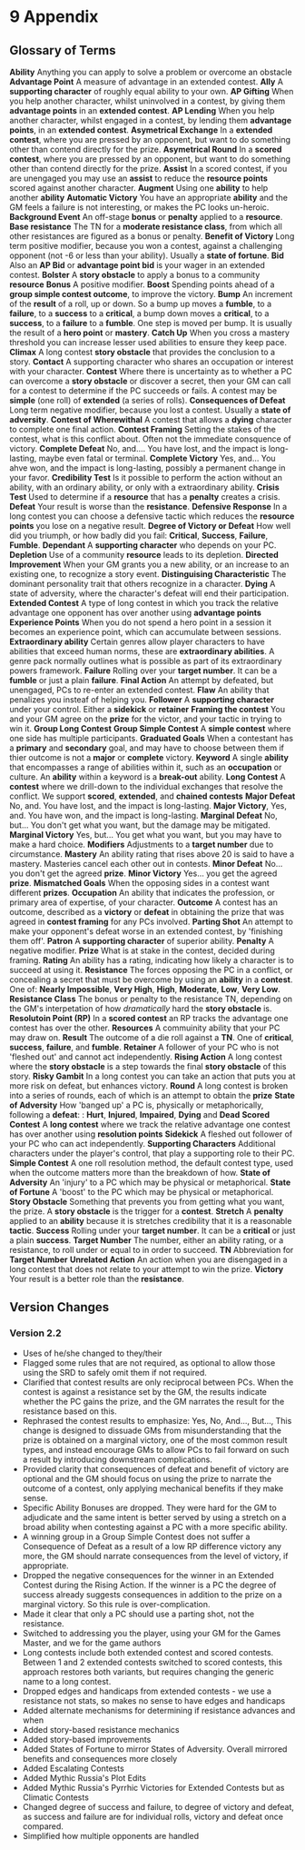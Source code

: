 # 9 Appendix

## Glossary of Terms

**Ability** Anything you can apply to solve a problem or overcome an obstacle
**Advantage Point** A measure of advantage in an extended contest.
**Ally** A **supporting character** of roughly equal ability to your own.
**AP Gifting** When you help another character, whilst uninvolved in a contest, by giving them **advantage points** in an **extended contest**.
**AP Lending** When you help another character, whilst engaged in a contest, by lending them **advantage points**, in an **extended contest**.
**Asymetrical Exchange** In a **extended contest**, where you are pressed by an opponent, but want to do something other than contend directly for the prize.
**Asymetrical Round** In a **scored contest**, where you are pressed by an opponent, but want to do something other than contend directly for the prize.
**Assist** In a scored contest, if you are unengaged you may use an **assist** to reduce the **resource points** scored against another character.
**Augment** Using one **ability** to help another **ability**
**Automatic Victory** You have an appropriate **ability** and the GM feels a failure is not interesting, or makes the PC looks un-heroic.
**Background Event** An off-stage **bonus** or **penalty** applied to a **resource**.
**Base resistance** The TN for a **moderate resistance class**, from which all other resistances are figured as a bonus or penalty.
**Benefit of Victory** Long term positive modifier, because you won a contest, against a challenging opponent (not -6 or less than your ability). Usually a **state of fortune**.
**Bid** Also an **AP Bid** or **advantage point bid** is your wager in an extended contest.
**Bolster** A **story obstacle** to apply a bonus to a community **resource**
**Bonus** A positive modifier.
**Boost** Spending points ahead of a **group simple contest outcome**, to improve the victory.
**Bump** An increment of the **result** of a roll, up or down. So a bump up moves a **fumble**, to a **failure**, to a **success** to a **critical**, a bump down moves a **critical**, to a **success**, to a **failure** to a **fumble**. One step is moved per bump. It is usually the result of a **hero point** or **mastery**.
**Catch Up** When you cross a mastery threshold you can increase lesser used abilities to ensure they keep pace.
**Climax** A long contest **story obstacle** that provides the conclusion to a story.
**Contact** A supporting character who shares an occupation or interest with your character.
**Contest** Where there is uncertainty as to whether a PC can overcome a **story obstacle** or discover a secret, then your GM can call for a contest to determine if the PC succeeds or fails. A contest may be **simple** (one roll) of **extended** (a series of rolls).
**Consequences of Defeat** Long term negative modifier, because you lost a contest. Usually a **state of adversity**.
**Contest of Wherewithal** A contest that allows a **dying** character to complete one final action.
**Contest Framing** Setting the stakes of the contest, what is this conflict about. Often not the immediate consquence of victory.
**Complete Defeat** No, and.... You have lost, and the impact is long-lasting, maybe even fatal or terminal.
**Complete Victory** Yes, and... You ahve won, and the impact is long-lasting, possibly a permanent change in your favor.
**Credibility Test** Is it possible to perform the action without an ability, with an ordinary ability, or only with a extraordinary ability.
**Crisis Test** Used to determine if a **resource** that has a **penalty** creates a crisis.
**Defeat** Your result is worse than the **resistance**.
**Defensive Response** In a long contest you can choose a defensive tactic which reduces the **resource points** you lose on a negative result.
**Degree of Victory or Defeat** How well did you triumph, or how badly did you fail: **Critical**, **Success**, **Failure**, **Fumble**.
**Dependant** A **supporting character** who depends on your PC.
**Depletion** Use of a community **resource** leads to its depletion.
**Directed Improvement** When your GM grants you a new ability, or an increase to an existing one, to recognize a story event.
**Distinguising Characteristic** The dominant personality trait that others recognize in a character.
**Dying** A state of adversity, where the character's defeat will end their participation.
**Extended Contest** A type of long contest in which you track the relative advantage one opponent has over another using **advantage points**
**Experience Points** When you do not spend a hero point in a session it becomes an experience point, which can accumulate between sessions.
**Extraordinary ability** Certain genres allow player characters to have abilities that exceed human norms, these are **extraordinary abilities**. A genre pack normally outlines what is possible as part of its extraordinary powers framework.
**Failure** Rolling over your **target number**. It can be a **fumble** or just a plain **failure**.
**Final Action** An attempt by defeated, but unengaged, PCs to re-enter an extended contest.
**Flaw** An ability that penalizes you insteaf of helping you.
**Follower** A **supporting character** under your control. Either a **sidekick** or **retainer**
**Framing the contest** You and your GM agree on the **prize** for the victor, and your tactic in trying to win it.
**Group Long Contest**
**Group Simple Contest** A **simple contest** where one side has multiple participants.
**Graduated Goals** When a contestant has a **primary** and **secondary** goal, and may have to choose between them if thier outcome is not a **major** or **complete** victory.
**Keyword** A single **ability** that encompasses a range of abilities within it, such as an **occupation** or culture. An **ability** within a keyword is a **break-out** ability.
**Long Contest** A **contest** where we drill-down to the individual exchanges that resolve the conflict. We support **scored**, **extended**, and **chained contests**
**Major Defeat** No, and. You have lost, and the impact is long-lasting.
**Major Victory**, Yes, and. You have won, and the impact is long-lasting.
**Marginal Defeat** No, but... You don't get what you want, but the damage may be mitigated.
**Marginal Victory** Yes, but... You get what you want, but you may have to make a hard choice.
**Modifiers** Adjustments to a **target number** due to circumstance.
**Mastery** An ability rating that rises above 20 is said to have a mastery. Masteries cancel each other out in contests.
**Minor Defeat** No... you don't get the agreed **prize**.
**Minor Victory** Yes... you get the agreed **prize**.
**Mismatched Goals** When the opposing sides in a contest want different **prizes**.
**Occupation** An ability that indicates the profession, or primary area of expertise, of your character.
**Outcome** A contest has an outcome, described as a **victory** or **defeat** in obtaining the prize that was agreed in **contest framing** for any PCs involved.
**Parting Shot** An attempt to make your opponent's defeat worse in an extended contest, by 'finishing them off'.
**Patron** A **supporting character** of superior ability.
**Penalty** A negative modifier.
**Prize** What is at stake in the contest, decided during framing.
**Rating** An ability has a rating, indicating how likely a character is to succeed at using it.
**Resistance** The forces opposing the PC in a conflict, or concealing a secret that must be overcome by using an **ability** in a **contest**. One of: **Nearly Impossible**, **Very High**, **High**, **Moderate**, **Low**, **Very Low**.
**Resistance Class** The bonus or penalty to the resistance TN, depending on the GM's interpetation of how *dramatically* hard the **story obstacle** is.
**Resolutoin Point (RP)** In a **scored contest** an RP tracks the advantage one contest has over the other.
**Resources** A commuinity ability that your PC may draw on.
**Result** The outcome of a die roll against a **TN**. One of **critical**, **success**, **failure**, and **fumble**.
**Retainer** A follower of your PC who is not 'fleshed out' and cannot act independently.
**Rising Action** A long contest where the **story obstacle** is a step towards the final **story obstacle** of this story.
**Risky Gambit** In a long contest you can take an action that puts you at more risk on defeat, but enhances victory.
**Round** A long contest is broken into a series of rounds, each of which is an attempt to obtain the **prize**
**State of Adversity** How 'banged up' a PC is, physically or metaphorically, following a **defeat**: : **Hurt**, **Injured**, **Impaired**, **Dying** and **Dead**
**Scored Contest** A **long contest** where we track the relative advantage one contest has over another using **resolution points**
**Sidekick** A fleshed out follower of your PC who can act independently.
**Supporting Characters** Additional characters under the player's control, that play a supporting role to their PC. 
**Simple Contest** A one roll resolution method, the default contest type, used when the outcome matters more than the breakdown of how.
**State of Adversity** An 'injury' to a PC which may be physical or metaphorical.
**State of Fortune** A 'boost' to the PC which may be physical or metaphorical.
**Story Obstacle** Something that prevents you from getting what you want, the prize. A **story obstacle** is the trigger for a **contest**. 
**Stretch** A **penalty** applied to an **ability** because it is stretches credibility that it is a reasonable **tactic**.
**Success** Rolling under your **target number**. It can be a **critical** or just a plain **success**.
**Target Number** The number, either an ability rating, or a resistance, to roll under or equal to in order to succeed.
**TN** Abbreviation for **Target Number**
**Unrelated Action** An action when you are disengaged in a long contest that does not relate to your attempt to win the prize.
**Victory** Your result is a better role than the **resistance**.

## Version Changes

### Version 2.2

* Uses of he/she changed to they/their
* Flagged some rules that are not required, as optional to allow those using the SRD to safely omit them if not required.
* Clarified that contest results are only reciprocal between PCs. When the contest is against a resistance set by the GM, the results indicate whether the PC gains the prize, and the GM narrates the result for the resistance based on this.
* Rephrased the contest results to emphasize: Yes, No, And..., But..., This change is designed to dissuade GMs from misunderstanding that the prize is obtained on a marginal victory, one of the most common result types, and instead encourage GMs to allow PCs to fail forward on such a result by introducing downstream complications.
* Provided clarity that consequences of defeat and benefit of victory are optional and the GM should focus on using the prize to narrate the outcome of a contest, only applying mechanical benefits if they make sense. 
* Specific Ability Bonuses are dropped. They were hard for the GM to adjudicate and the same intent is better served by using a stretch on a broad ability when contesting against a PC with a more specific ability.
* A winning group in a Group Simple Contest does not suffer a Consequence of Defeat as a result of a low RP difference victory any more, the GM should narrate consequences from the level of victory, if appropriate.
* Dropped the negative consequences for the winner in an Extended Contest during the Rising Action. If the winner is a PC the degree of success already suggests consequences in addition to the prize on a marginal victory. So this rule is over-complication.
* Made it clear that only a PC should use a parting shot, not the resistance.
* Switched to addressing you the player, using your GM for the Games Master, and we for the game authors
* Long contests include both extended contest and scored contests. Between 1 and 2 extended contests switched to scored contests, this approach restores both variants, but requires changing the generic name to a long contest.
* Dropped edges and handicaps from extended contests - we use a resistance not stats, so makes no sense to have edges and handicaps
* Added alternate mechanisms for determining if resistance advances and when
* Added story-based resistance mechanics
* Added story-based improvements
* Added States of Fortune to mirror States of Adversity. Overall mirrored benefits and consequences more closely
* Added Escalating Contests
* Added Mythic Russia's Plot Edits
* Added Mythic Russia's Pyrrhic Victories for Extended Contests but as Climatic Contests
* Changed degree of success and failure, to degree of victory and defeat, as success and failure are for individual rolls, victory and defeat once compared.
* Simplified how multiple opponents are handled
